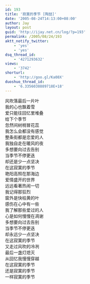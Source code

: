 ```yaml
---
id: 193
title: '寂寞的季节 [陶喆]'
date: '2005-08-24T14:13:00+08:00'
author: Jay
layout: post
guid: 'http://ijay.net.cn/log/?p=193'
permalink: /2005/08/24/193
aktt_notify_twitter:
    - 'yes'
    - 'yes'
dsq_thread_id:
    - '4271293632'
views:
    - '3742'
shorturl:
    - 'http://goo.gl/Ka08X'
duoshuo_thread_id:
    - '6.3356038889718E+18'
---
```


<p>风吹落最后一片叶<br />我的心也飘着雪<br />爱只能往回忆里堆叠<br />给下个季节<br />忽然间树梢冒花蕊<br />我怎么会都没有感觉<br />整条街都是恋爱的人<br />我独自走在暖风的夜<br />多想要向过去告别<br />当季节不停更迭<br />却还是少一点坚决<br />在这寂寞的季节<br />艳阳高照在那海边<br />爱情盛开的世界<br />远远看著热闹一切<br />我记得那狂烈<br />窗外是快枯黄的叶<br />感伤在心中有一些<br />我了解那些爱过的人<br />心是如何慢慢在凋谢<br />多想要向过去告别<br />当季节不停更迭<br />却永远少一点坚决<br />在这寂寞的季节<br />又走过风吹的冷冽<br />最后一盏灯熄灭<br />从回忆我慢慢穿越<br />在这寂寞的季节<br />还是寂寞的季节<br />一样寂寞的季节</p>